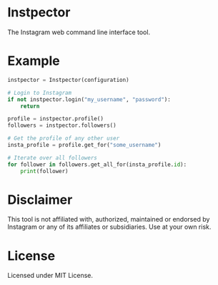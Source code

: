 # Instpector

The Instagram web command line interface tool.

# Example

```python
instpector = Instpector(configuration)

# Login to Instagram
if not instpector.login("my_username", "password"):
    return

profile = instpector.profile()
followers = instpector.followers()

# Get the profile of any other user
insta_profile = profile.get_for("some_username")

# Iterate over all followers
for follower in followers.get_all_for(insta_profile.id):
    print(follower)
```

# Disclaimer

This tool is not affiliated with, authorized, maintained or endorsed by Instagram or any of its affiliates or subsidiaries. Use at your own risk.

# License

Licensed under MIT License.